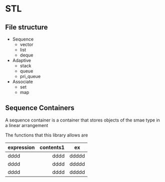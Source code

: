 # STL
 File structure
--------------------------------------
* Sequence
	+ vector
	+ list
	+ deque
* Adaptive
	+ stack
	+ queue
	+ pri_queue
* Associate
	+ set
	+ map
	

Sequence Containers
--------------------------------------
A sequence container is a container that stores objects of the smae type in a linear arrangement

The functions that this library allows are


|expression|contents1|ex|
|:---|---:|:---:|
|dddd|dddd|ddddd|
|dddd|dddd|ddddd|
|dddd|dddd|ddddd|
